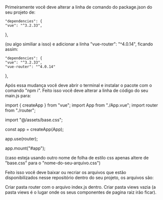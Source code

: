 
Primeiramente você deve alterar a linha de comando do package.json do seu projeto de: 

    "dependencies": {
    "vue": "^3.2.33",
  },
  
  (ou algo similiar a isso) e adicionar a linha "vue-router": "^4.0.14", ficando assim:
  
    "dependencies": {
    "vue": "^3.2.33",
    "vue-router": "^4.0.14"
  },
  
  Após essa mudança você deve abrir o terminal e instalar o pacote com o comando "npm i".
  Feito isso você deve alterar a linha de código do seu main.js para:
  
import { createApp } from "vue";
import App from "./App.vue";
import router from "./router";

import "@/assets/base.css"; 

const app = createApp(App);

app.use(router);

app.mount("#app");

(caso esteja usando outro nome de folha de estilo css apenas altere de "base.css" para o "nome-do-seu-arquivo.css")

  Feito isso você deve baixar ou recriar os arquivos que estão disponibilizados nesse repositório dentro do seu projeto, os arquivos são:
  
  Criar pasta router com o arquivo index.js dentro.
  Criar pasta views vazia (a pasta views é o lugar onde os seus componentes de pagina raiz irão ficar).
